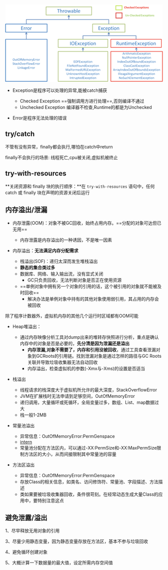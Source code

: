 



![](image.assets/Java异常类层次结构图2.png)





* Exception是程序可以处理的异常,能被catch捕获
  * Checked Exception  ==强制调用方进行处理==,否则编译不通过
  * Unchecked Exception 编译器不检查,Runtime的都是为Unchecked

* Error是程序无法处理的错误





## try/catch



不管有没有异常，finally都会执行,哪怕在catch中return



finally不会执行的场景: 线程死亡,cpu被关闭,虚拟机被终止



## try-with-resources

**关闭资源和 finally 块的执行顺序：**在 `try-with-resources` 语句中，任何 catch 或 finally 块在声明的资源关闭后运行







## 内存溢出/泄漏



* 内存泄露(OOM)：对象不被GC回收，始终占用内存。==分配的对象可达但已无用==
  * 内存泄露是内存溢出的一种诱因，不是唯一因素

* 内存溢出：**无法满足内存分配需求**
  * 栈溢出(SOF)：递归太深而发生堆栈溢出
  * **静态的集合类过多**
  * 数据库、网络、输入输出流，没有显式关闭
    * GC只负责回收，无法判断对象是否正在使用资源
  * ==单例对象中拥有另一个对象的引用的话，这个被引用的对象就不能被及时回收==
    * 解决办法是单例对象中持有的其他对象使用弱引用，其占用的内存会被回收



除了程序计数器外，虚拟机内存的其他几个运行时区域都有OOM可能



* Heap堆溢出：
  * 通过内存映像分析工具对dump出来的堆转存快照进行分析，重点是确认内存中的对象是否是必要的，**先分清是因为泄漏还是溢出**
    * **内存泄漏,对象不需要了，内存和引用没被回收**，通过工具查看泄漏对象到GCRoots的引用链。找到泄漏对象是通过怎样的路径与GC Roots关联并导致垃圾收集器无法自动回收
    * 内存溢出，检查虚拟机的参数(-Xmx与-Xms)的设置是否适当

* 栈溢出
  * 线程请求的栈深度大于虚拟机所允许的最大深度，StackOverflowError
  * JVM在扩展栈时无法申请到足够空间，OutOfMemoryError
  * 递归调用，大量循环或死循环，全局变量过多，数组、List、map数据过大
  * 栈一般1-2MB

* 常量池溢出
  * 异常信息：OutOfMemoryError:PermGenspace
  * [intern](#intern)
  * 常量池分配在方法区内，可以通过-XX:PermSize和-XX:MaxPermSize限制方法区的大小，从而间接限制其中常量池的容量

* 方法区溢出
  * 异常信息：OutOfMemoryError:PermGenspace
  * 存放Class的相关信息，如类名、访问修饰符、常量池、字段描述、方法描述
  * 类如果要被垃圾收集器回收，条件很苛刻。在经常动态生成大量Class的应用中，要特别注意这点



## 避免泄露/溢出



1、尽早释放无用对象的引用

3、尽量少用静态变量，因为静态变量存放在方法区，基本不参与垃圾回收

4、避免循环创建对象

5、大概计算一下数据量的最大值，设定所需内存空间值





